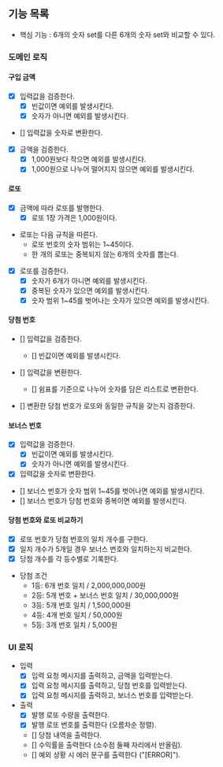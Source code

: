 ## 기능 목록

- 핵심 기능 : 6개의 숫자 set를 다른 6개의 숫자 set와 비교할 수 있다.

### 도메인 로직

#### 구입 금액

- [x] 입력값을 검증한다.
  - [x] 빈값이면 예외를 발생시킨다.
  - [x] 숫자가 아니면 예외를 발생시킨다.

- [] 입력값을 숫자로 변환한다.

- [x] 금액을 검증한다.
  - [x] 1,000원보다 작으면 예외를 발생시킨다.
  - [x] 1,000원으로 나누어 떨어지지 않으면 예외를 발생시킨다.

#### 로또

- [x] 금액에 따라 로또를 발행한다.
  - [x] 로또 1장 가격은 1,000원이다.

- 로또는 다음 규칙을 따른다.
  - 로또 번호의 숫자 범위는 1~45이다.
  - 한 개의 로또는 중복되지 않는 6개의 숫자를 뽑는다.

- [x] 로또를 검증한다.
  - [x] 숫자가 6개가 아니면 예외를 발생시킨다.
  - [x] 중복된 숫자가 있으면 예외를 발생시킨다.
  - [x] 숫자 범위 1~45를 벗어나는 숫자가 있으면 예외를 발생시킨다.

#### 당첨 번호

- [] 입력값을 검증한다.
  - [] 빈값이면 예외를 발생시킨다.

- [] 입력값을 변환한다.
  - [] 쉼표를 기준으로 나누어 숫자를 담은 리스트로 변환한다.

- [] 변환한 당첨 번호가 로또와 동일한 규칙을 갖는지 검증한다.

#### 보너스 번호

- [x] 입력값을 검증한다.
  - [x] 빈값이면 예외를 발생시킨다.
  - [x] 숫자가 아니면 예외를 발생시킨다.

- [x] 입력값을 숫자로 변환한다.

- [] 보너스 번호가 숫자 범위 1~45를 벗어나면 예외를 발생시킨다.
- [] 보너스 번호가 당첨 번호와 중복이면 예외를 발생시킨다.

#### 당첨 번호와 로또 비교하기

- [x] 로또 번호가 당첨 번호의 일치 개수를 구한다.
- [x] 일치 개수가 5개일 경우 보너스 번호와 일치하는지 비교한다.
- [x] 당첨 개수를 각 등수별로 기록한다.

- 당첨 조건
  - 1등: 6개 번호 일치 / 2,000,000,000원
  - 2등: 5개 번호 + 보너스 번호 일치 / 30,000,000원
  - 3등: 5개 번호 일치 / 1,500,000원
  - 4등: 4개 번호 일치 / 50,000원
  - 5등: 3개 번호 일치 / 5,000원

### UI 로직

- 입력
  - [x] 입력 요청 메시지를 출력하고, 금액을 입력받는다.
  - [x] 입력 요청 메시지를 출력하고, 당첨 번호를 입력받는다.
  - [x] 입력 요청 메시지를 출력하고, 보너스 번호를 입력받는다.

- 출력
  - [x] 발행 로또 수량을 출력한다.
  - [x] 발행 로또 번호를 출력한다 (오름차순 정렬).
  - [] 당첨 내역을 출력한다.
  - [] 수익률을 출력한다 (소수점 둘째 자리에서 반올림).
  - [] 예외 상황 시 에러 문구를 출력한다 ("[ERROR]").